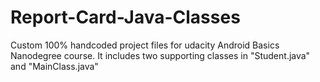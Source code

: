 # Report-Card-Java-Classes
Custom 100% handcoded project files for udacity Android Basics Nanodegree course. It includes two supporting classes in "Student.java" and "MainClass.java"
